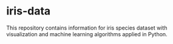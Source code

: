 # iris-data
This repository contains information for iris species dataset with visualization and machine learning algorithms applied in Python.
